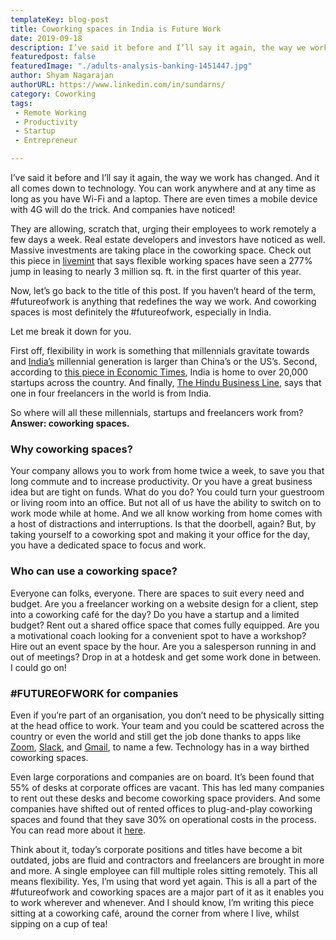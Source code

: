 ```yaml
---
templateKey: blog-post
title: Coworking spaces in India is Future Work
date: 2019-09-18
description: I’ve said it before and I’ll say it again, the way we work has changed. And it all comes down to technology.
featuredpost: false
featuredImage: "./adults-analysis-banking-1451447.jpg"
author: Shyam Nagarajan
authorURL: https://www.linkedin.com/in/sundarns/
category: Coworking
tags:
 - Remote Working
 - Productivity
 - Startup
 - Entrepreneur

---
```


<!--StartFragment-->

I’ve said it before and I’ll say it again, the way we work has changed. And it all comes down to technology. You can work anywhere and at any time as long as you have Wi-Fi and a laptop. There are even times a mobile device with 4G will do the trick. And companies have noticed!

They are allowing, scratch that, urging their employees to work remotely a few days a week. Real estate developers and investors have noticed as well. Massive investments are taking place in the coworking space. Check out this piece in [livemint](https://www.livemint.com/companies/news/coworking-office-space-the-emerging-spot-for-investors-1557294746878.html) that says flexible working spaces have seen a 277% jump in leasing to nearly 3 million sq. ft. in the first quarter of this year.

Now, let’s go back to the title of this post. If you haven’t heard of the term, #futureofwork is anything that redefines the way we work. And coworking spaces is most definitely the #futureofwork, especially in India.

Let me break it down for you.

First off, flexibility in work is something that millennials gravitate towards and [India’s](https://www.financialexpress.com/economy/indias-millennial-generation-bigger-than-china-to-boost-nations-workforce-to-worlds-largest-by-2027/836248/) millennial generation is larger than China’s or the US’s. Second, according to [this piece in Economic Times](https://economictimes.indiatimes.com/small-biz/startups/newsbuzz/delhi-ncr-home-to-7000-startups-pips-bengaluru-and-mumbai-in-unicorn-count-report/articleshow/71062196.cms), India is home to over 20,000 startups across the country. And finally, [The Hindu Business Line](https://www.thehindubusinessline.com/economy/with-freelancing-on-the-rise-indias-gig-economy-is-going-strong-report/article10022680.ece), says that one in four freelancers in the world is from India.

So where will all these millennials, startups and freelancers work from? **Answer: coworking spaces.**

### Why coworking spaces?

Your company allows you to work from home twice a week, to save you that long commute and to increase productivity. Or you have a great business idea but are tight on funds. What do you do? You could turn your guestroom or living room into an office. But not all of us have the ability to switch on to work mode while at home. And we all know working from home comes with a host of distractions and interruptions. Is that the doorbell, again? But, by taking yourself to a coworking spot and making it your office for the day, you have a dedicated space to focus and work.

### Who can use a coworking space?

Everyone can folks, everyone. There are spaces to suit every need and budget. Are you a freelancer working on a website design for a client, step into a coworking café for the day? Do you have a startup and a limited budget? Rent out a shared office space that comes fully equipped. Are you a motivational coach looking for a convenient spot to have a workshop? Hire out an event space by the hour. Are you a salesperson running in and out of meetings? Drop in at a hotdesk and get some work done in between. I could go on!

### #FUTUREOFWORK for companies

Even if you’re part of an organisation, you don’t need to be physically sitting at the head office to work. Your team and you could be scattered across the country or even the world and still get the job done thanks to apps like [Zoom](https://zoom.us/), [Slack](https://slack.com/intl/en-in/), and [Gmail](https://mail.google.com/mail/u/0/), to name a few. Technology has in a way birthed coworking spaces.

Even large corporations and companies are on board. It’s been found that 55% of desks at corporate offices are vacant. This has led many companies to rent out these desks and become coworking space providers. And some companies have shifted out of rented offices to plug-and-play coworking spaces and found that they save 30% on operational costs in the process. You can read more about it [here](https://economictimes.indiatimes.com/jobs/cost-benefits-major-draw-for-co-working-spaces/articleshow/58231345.cms?from=mdr).

Think about it, today’s corporate positions and titles have become a bit outdated, jobs are fluid and contractors and freelancers are brought in more and more. A single employee can fill multiple roles sitting remotely. This all means flexibility. Yes, I’m using that word yet again. This is all a part of the #futureofwork and coworking spaces are a major part of it as it enables you to work wherever and whenever. And I should know, I’m writing this piece sitting at a coworking café, around the corner from where I live, whilst sipping on a cup of tea!

<!--EndFragment-->
